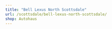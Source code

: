 ```yaml
---
title: "Bell Lexus North Scottsdale"
url: /scottsdale/bell-lexus-north-scottsdale/
shop: Autohaus
---
```


